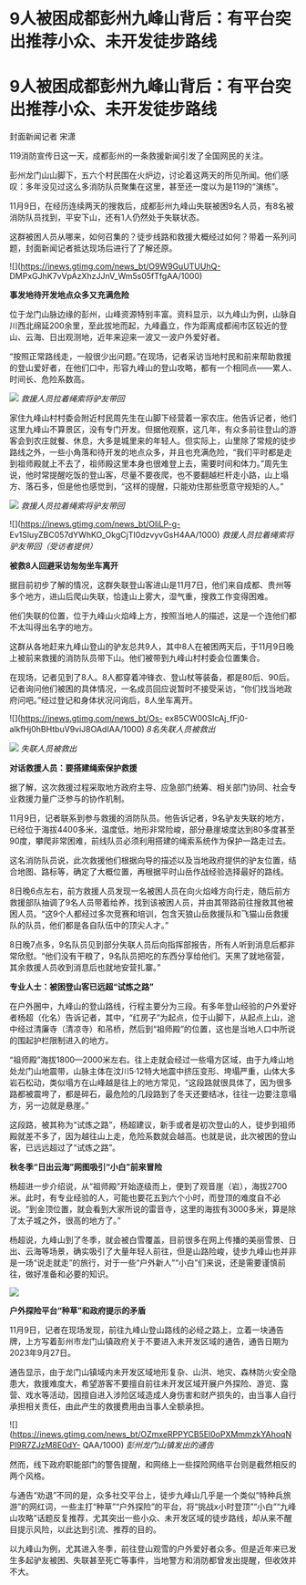 # 9人被困成都彭州九峰山背后：有平台突出推荐小众、未开发徒步路线

# 9人被困成都彭州九峰山背后：有平台突出推荐小众、未开发徒步路线

封面新闻记者 宋潇

119消防宣传日这一天，成都彭州的一条救援新闻引发了全国网民的关注。

彭州龙门山山脚下，五六个村民围在火炉边，讨论着这两天的所见所闻。他们感叹：多年没见过这么多消防队员聚集在这里，甚至还一度以为是119的“演练”。

11月9日，在经历连续两天的搜救后，成都彭州九峰山失联被困9名人员，有8名被消防队员找到，平安下山，还有1人仍然处于失联状态。

这群被困人员从哪来，如何召集的？徒步线路和救援大概经过如何？带着一系列问题，封面新闻记者抵达现场后进行了了解还原。

![](https://inews.gtimg.com/news_bt/O9W9GuUTUUhQ-
DMPxGJhK7vVpAzXhzJJnV_Wm5s05fTfgAA/1000)

**事发地待开发地点众多又充满危险**

位于龙门山脉边缘的彭州，山峰资源特别丰富。资料显示，以九峰山为例，山脉自川西北绵延200余里，至此拔地而起，九峰矗立，作为距离成都闹市区较近的登山、云海、日出观测地，近年来迎来一波又一波户外爱好者。

“按照正常路线走，一般很少出问题。”在现场，记者采访当地村民和前来帮助救援的登山爱好者，在他们口中，形容九峰山的登山攻略，都有一个相同点——累人、时间长、危险系数高。

![](https://inews.gtimg.com/news_bt/O_dJjfLOdQOcqtec_exLeKBphK_e9WxdWcNNImNa7ws5oAA/1000)
_救援人员拉着绳索将驴友带回_

家住九峰山村村委会附近村民周先生在山脚下经营着一家农庄。他告诉记者，他们这里九峰山不算景区，没有专门开发。但据他观察，这几年，有众多前往登山的游客会到农庄就餐、休息，大多是城里来的年轻人。但实际上，山里除了常规的徒步路线之外，一些小角落和待开发的地点众多，并且也充满危险，“我们平时都是走到祖师殿就上不去了，祖师殿这里本身也很难登上去，需要时间和体力。”周先生说，他时常提醒吃饭的登山客，尽量不要夜爬，也不要翻越栏杆走小路，山上塌方、落石多，但是他也感觉到，“这样的提醒，只能劝住那些愿意守规矩的人。”

![](https://inews.gtimg.com/news_bt/O86t7yMJrtUIbYHWYHZLQ77ctxiT7uyru0-YjLF1c827EAA/1000)
_救援人员拉着绳索将驴友带回_

![](https://inews.gtimg.com/news_bt/OIiLP-g-
Ev1SluyZBC057dYWhKO_OkgCjTI0dzvyvGsH4AA/1000) _救援人员拉着绳索将驴友带回（受访者提供）_

**被救8人回避采访匆匆坐车离开**

据目前初步了解的情况，这群失联登山客进山是11月7日，他们来自成都、贵州等多个地方，进山后爬山失联，恰逢山上雾大，湿气重，搜救工作变得困难。

他们失联的位置，位于九峰山火焰峰上方，按照当地人的描述，这是一个连他们都不太叫得出名字的地方。

这群从各地赶来九峰山登山的驴友总共9人，其中8人在被困两天后，于11月9日晚上被前来救援的消防队员带下山。他们被带到九峰山村村委会位置集合。

在现场，记者见到了8人。8人都穿着冲锋衣、登山杖等装备，都是80后、90后。记者询问他们被困的具体情况，一名成员回应说暂时不接受采访，“你们找当地政府问吧。”经过登记和身体状况问询后，8人坐车离开。

![](https://inews.gtimg.com/news_bt/Os-
ex85CW00SIcAj_fFj0-alkfHj0hBHtbuV9viJ8OAdIAA/1000) _8名失联人员被救出_

![](https://inews.gtimg.com/news_bt/Oiamyf1NnQoSzsI4pc8J1HFgxy0iNTvW43cBoUbpfH_SMAA/1000)
_失联人员被救出_

**对话救援人员：要搭建绳索保护救援**

据了解，这次救援过程采取地方政府主导、应急部门统筹、相关部门协同、社会专业救援力量广泛参与的协作机制。

11月9日，记者联系到参与救援的消防队员。他告诉记者，9名驴友失联的地方，已经位于海拔4400多米，温度低，地形非常险峻，部分悬崖坡度达到80多度甚至90度，攀爬非常困难，前线队员必须利用搭建的绳索系统作为保护一路走过去。

这名消防队员说，此次救援他们根据向导的描述以及当地政府提供的驴友位置，结合地图、路标等，确定了大概位置，再根据平时山岳作战经验选择最好的路线。

8日晚6点左右，前方救援人员发现一名被困人员在向火焰峰方向行走，随后前方救援部队抽调了9名人员带着给养，找到该被困人员，并由其带路前往搜救其他被困人员。“这9个人都经过多次竞赛和培训，包含天狼山岳救援队和飞猫山岳救援队的队员，他们都是各自队伍中的顶尖人才。”

8日晚7点多，9名队员见到部分失联人员后向指挥部报告，所有人听到消息后都非常欣慰。“他们没有干粮了，9名队员把吃的东西分享给他们。天黑了就地宿营，其余救援人员收到消息后也就地安营扎寨。”

**专业人士：被困登山客已远超“试炼之路”**

在户外圈中，九峰山的登山路线，行程主要分为三段。有多年登山经验的户外爱好者杨超（化名）告诉记者，其中，“红房子”为起点，位于山脚下，从起点上山，途中经过清廉寺（清凉寺）和吊桥，然后到“祖师殿”的位置，这也是当地人口中所说的围起护栏限制进入的地方。

“祖师殿”海拔1800—2000米左右。往上走就会经过一些塌方区域，由于九峰山地处龙门山地震带，山脉主体在汶川5·12特大地震中挤压变形、垮塌严重，山体大多岩石松动，类似塌方在山峰越是往上的地方常见，“这段路就很具体了，因为很多路都被震垮了，都是碎石，最危险的几段路到了冬天还要结冰，往往一边要注意塌方，另一边就是悬崖。”

这段路，被其称为“试炼之路”，杨超建议，新手或者是初次登山的人，徒步到祖师殿就差不多了，因为越往山上走，危险系数就会越高。也就是说，此次被困的登山客，已远远超过了“试炼之路”。

**秋冬季“日出云海”网图吸引“小白”前来冒险**

杨超进一步介绍说，从“祖师殿”开始逐级而上，便到了观音崖（岩），海拔2700米。此时，有专业经验的人，可能也要花五到六个小时，而登顶的难度自不必说。“到金顶位置，就会看到大家所说的雷音寺，这里的海拔有3000多米，算是除了太子城之外，很高的地方了。”

杨超说，九峰山到了冬季，就会被白雪覆盖，目前很多在网上传播的美丽雪景、日出、云海等场景，确实吸引了大量年轻人前往，但是山路险峻，徒步九峰山也并非是一场“说走就走”的旅行，对于一些“户外新人”“小白”们来说，还是需要谨慎前往，做好准备和必要的知识。

![](https://inews.gtimg.com/news_bt/Om5cUtqOBUN8UVJpyn-92QTytEWOxXRM8bnN_hy8GYHsUAA/1000)

**户外探险平台“种草”和政府提示的矛盾**

11月9日，记者在现场发现，前往九峰山登山路线的必经之路上，立着一块通告牌，上方写着彭州市龙门山镇政府关于不要进入未开发区域的通告，通告日期为2023年9月27日。

通告显示，由于龙门山镇域内未开发区域地形复杂、山洪、地灾、森林防火安全隐患大，救援难度大，希望游客不要擅自前往未开发区域开展户外探险、游览、露营、戏水等活动，因擅自进入涉险区域造成人身伤害和财产损失的，由当事人自行承担相关责任，由此产生的救援费用由当事人全额承担。

![](https://inews.gtimg.com/news_bt/OZmxeRPPYCB5El0oPXMmmzkYAhoqNPl9R7ZJzM8E0dY-
QAA/1000) _彭州龙门山镇发出的通告_

然而，线下政府职能部门的警告提醒，和网络上一些探险网络平台则是截然相反的两个风格。

与通告“劝退”不同的是，众多社交平台上，徒步九峰山几乎是一个类似“特种兵旅游”的网红词，一些主打“种草”“户外探险”的平台，将“挑战x小时登顶”“小白”“九峰山攻略”话题反复推荐，尤其突出一些小众、未开发区域的徒步路线，却从来不醒目提示风险，以此达到引流、推荐的目的。

以九峰山为例，尤其进入冬季，前往登山观雪的户外爱好者众多。但是近年来已发生多起驴友被困、失联甚至死亡等事件，当地警方和消防都曾发出提醒，但收效并不大。

